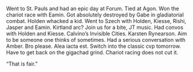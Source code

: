 Went to St. Pauls and had an epic day at Forum. Tied at Agon. Won the chariot race with Eamin. Got absolutely destroyed by Gabe in gladiatorial combat. Holden whacked a kid. Went to Szech with Holden, Kiesse, Rishi, Jasper and Eamin. Kirtland arc? Join us for a bite, JT music. Had convos with Holden and Kiesse. Calvino’s Invisible Cities. Karsten Rynearson. Aim to be someone one thinks of sometimes. Had a serious conversation with Amber. Bro please. Alea iacta est. Switch into the classic cvp tomorrow. Have to get back on the gigachad grind. Chariot racing does not cut it. 

“That is fair.”

